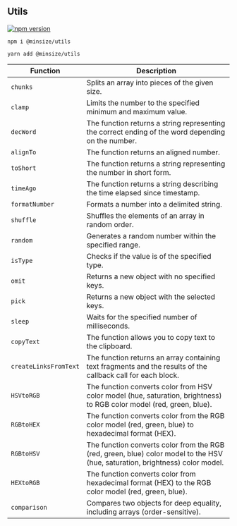 ## Utils
[![npm version](https://img.shields.io/npm/v/@minsize/utils)](https://www.npmjs.com/package/@minsize/utils)

```
npm i @minsize/utils

yarn add @minsize/utils
```

| Function              | Description                                                                                                                   |
| --------------------- | ----------------------------------------------------------------------------------------------------------------------------- |
| `chunks`              | Splits an array into pieces of the given size.                                                                                |
| `clamp`               | Limits the number to the specified minimum and maximum value.                                                                 |
| `decWord`             | The function returns a string representing the correct ending of the word depending on the number.                            |
| `alignTo`             | The function returns an aligned number.                                                                                       |
| `toShort`             | The function returns a string representing the number in short form.                                                          |
| `timeAgo`             | The function returns a string describing the time elapsed since timestamp.                                                    |
| `formatNumber`        | Formats a number into a delimited string.                                                                                     |
| `shuffle`             | Shuffles the elements of an array in random order.                                                                            |
| `random`              | Generates a random number within the specified range.                                                                         |
| `isType`              | Checks if the value is of the specified type.                                                                                 |
| `omit`                | Returns a new object with no specified keys.                                                                                  |
| `pick`                | Returns a new object with the selected keys.                                                                                  |
| `sleep`               | Waits for the specified number of milliseconds.                                                                               |
| `copyText`            | The function allows you to copy text to the clipboard.                                                                        |
| `createLinksFromText` | The function returns an array containing text fragments and the results of the callback call for each block.                  |
| `HSVtoRGB`            | The function converts color from HSV color model (hue, saturation, brightness) to RGB color model (red, green, blue).         |
| `RGBtoHEX`            | The function converts color from the RGB color model (red, green, blue) to hexadecimal format (HEX).                          |
| `RGBtoHSV`            | The function converts color from the RGB (red, green, blue) color model to the HSV (hue, saturation, brightness) color model. |
| `HEXtoRGB`            | The function converts color from hexadecimal format (HEX) to the RGB color model (red, green, blue).                          |
| `comparison`          | Compares two objects for deep equality, including arrays (order-sensitive).                                                   |

